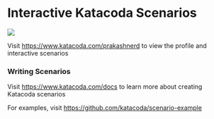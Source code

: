 # Interactive Katacoda Scenarios

[![](http://shields.katacoda.com/katacoda/prakashnerd/count.svg)](https://www.katacoda.com/prakashnerd "Get your profile on Katacoda.com")

Visit https://www.katacoda.com/prakashnerd to view the profile and interactive scenarios

### Writing Scenarios
Visit https://www.katacoda.com/docs to learn more about creating Katacoda scenarios

For examples, visit https://github.com/katacoda/scenario-example
